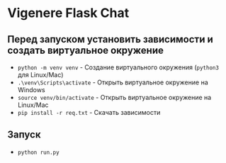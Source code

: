 # Vigenere Flask Chat

## Перед запуском установить зависимости и создать виртуальное окружение

 - `python -m venv venv` - Создание виртуального окружения (`python3` для Linux/Mac)
 - `.\venv\Scripts\activate` - Открыть виртуальное окружение на Windows
 - `source venv/bin/activate` - Открыть виртуальное окружение на Linux/Mac
 - `pip install -r req.txt` - Скачать зависимости
 
## Запуск
 - `python run.py`